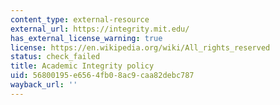 ```yaml
---
content_type: external-resource
external_url: https://integrity.mit.edu/
has_external_license_warning: true
license: https://en.wikipedia.org/wiki/All_rights_reserved
status: check_failed
title: Academic Integrity policy
uid: 56800195-e656-4fb0-8ac9-caa82debc787
wayback_url: ''
---
```

